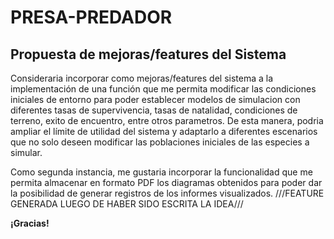 # PRESA-PREDADOR
## Propuesta de mejoras/features del Sistema

Consideraria incorporar como mejoras/features del sistema a la implementación de una función que me permita modificar las condiciones iniciales de entorno para poder establecer modelos de simulacion con diferentes tasas de supervivencia, tasas de natalidad, condiciones de terreno, exito de encuentro, entre otros parametros. De esta manera, podria ampliar el límite de utilidad del sistema y adaptarlo a diferentes escenarios que no solo deseen modificar las poblaciones iniciales de las especies a simular.

Como segunda instancia, me gustaria incorporar la funcionalidad que me permita almacenar en formato PDF los diagramas obtenidos para poder dar la posibilidad de generar registros de los informes visualizados. ///FEATURE GENERADA LUEGO DE HABER SIDO ESCRITA LA IDEA///

**¡Gracias!**
